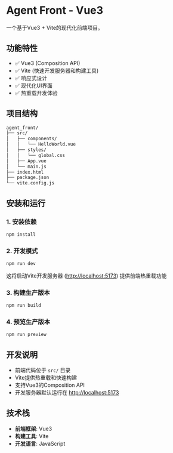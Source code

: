 # Agent Front - Vue3

一个基于Vue3 + Vite的现代化前端项目。

## 功能特性

- ✅ Vue3 (Composition API)
- ✅ Vite (快速开发服务器和构建工具)
- ✅ 响应式设计
- ✅ 现代化UI界面
- ✅ 热重载开发体验

## 项目结构

```txt
agent_front/
├── src/
│   ├── components/
│   │   └── HelloWorld.vue
│   ├── styles/
│   │   └── global.css
│   ├── App.vue
│   └── main.js
├── index.html
├── package.json
└── vite.config.js
```

## 安装和运行

### 1. 安装依赖

```bash
npm install
```

### 2. 开发模式

```bash
npm run dev
```

这将启动Vite开发服务器 (<http://localhost:5173>) 提供前端热重载功能

### 3. 构建生产版本

```bash
npm run build
```

### 4. 预览生产版本

```bash
npm run preview
```

## 开发说明

- 前端代码位于 `src/` 目录
- Vite提供热重载和快速构建
- 支持Vue3的Composition API
- 开发服务器默认运行在 <http://localhost:5173>

## 技术栈

- **前端框架**: Vue3
- **构建工具**: Vite
- **开发语言**: JavaScript
